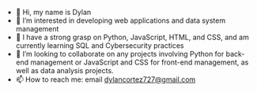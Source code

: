 - 👋 Hi, my name is Dylan
- 👀 I’m interested in developing web applications and data system management
- 🌱 I have a strong grasp on Python, JavaScript, HTML, and CSS, and am currently learning SQL and Cybersecurity practices
- 💞️ I’m looking to collaborate on any projects involving Python for back-end management or JavaScript and CSS for front-end management, as well as data analysis projects.
- 📫 How to reach me: email dylancortez727@gmail.com

<!---
dylancortez727/dylancortez727 is a ✨ special ✨ repository because its `README.md` (this file) appears on your GitHub profile.
You can click the Preview link to take a look at your changes.
--->
